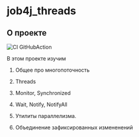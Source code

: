 # job4j_threads

## О проекте

![CI GitHubAction](https://github.com/peterarsentev/job4j_tracker/actions/workflows/maven.yml/badge.svg)

В этом проекте изучим 

1. Общее про многопоточность

1. Threads

1. Monitor, Synchronized

1. Wait, Notify, NotifyAll

1. Утилиты параллелизма.

1. Объединение зафиксированных измененений
